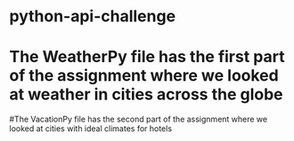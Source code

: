 # python-api-challenge
# The WeatherPy file has the first part of the assignment where we looked at weather in cities across the globe
#The VacationPy file has the second part of the assignment where we looked at cities with ideal climates for hotels
